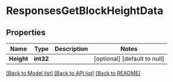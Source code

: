 # ResponsesGetBlockHeightData

## Properties
Name | Type | Description | Notes
------------ | ------------- | ------------- | -------------
**Height** | **int32** |  | [optional] [default to null]

[[Back to Model list]](../README.md#documentation-for-models) [[Back to API list]](../README.md#documentation-for-api-endpoints) [[Back to README]](../README.md)

